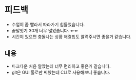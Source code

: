 # 피드백
- 수업이 좀 빨라서 따라가기 힘들었습니다.
- 끝말잇기 30개 너무 많았습니다. ㅠㅠ
- 시간이 있으면 충돌나는 상황 해결법도 알려주시면 좋을거 같습니다.


## 내용
- 마크다운 처음 알았는데 너무 편리하고 좋은거 같습니다.
- git은 GUI 툴로만 써봤는데 CLI로 사용해보니 좋습니다.